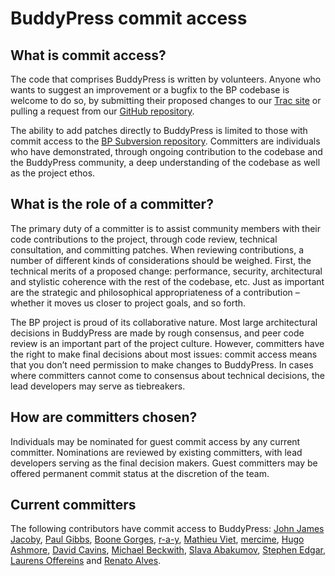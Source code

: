 # BuddyPress commit access

## What is commit access?

The code that comprises BuddyPress is written by volunteers. Anyone who wants to suggest an improvement or a bugfix to the BP codebase is welcome to do so, by submitting their proposed changes to our [Trac site](https://buddypress.trac.wordpress.org/) or pulling a request from our [GitHub repository](https://github.com/buddypress/buddypress).

The ability to add patches directly to BuddyPress is limited to those with commit access to the [BP Subversion repository](https://buddypress.svn.wordpress.org/). Committers are individuals who have demonstrated, through ongoing contribution to the codebase and the BuddyPress community, a deep understanding of the codebase as well as the project ethos.

## What is the role of a committer?

The primary duty of a committer is to assist community members with their code contributions to the project, through code review, technical consultation, and committing patches. When reviewing contributions, a number of different kinds of considerations should be weighed. First, the technical merits of a proposed change: performance, security, architectural and stylistic coherence with the rest of the codebase, etc. Just as important are the strategic and philosophical appropriateness of a contribution – whether it moves us closer to project goals, and so forth.

The BP project is proud of its collaborative nature. Most large architectural decisions in BuddyPress are made by rough consensus, and peer code review is an important part of the project culture. However, committers have the right to make final decisions about most issues: commit access means that you don’t need permission to make changes to BuddyPress. In cases where committers cannot come to consensus about technical decisions, the lead developers may serve as tiebreakers.

## How are committers chosen?

Individuals may be nominated for guest commit access by any current committer. Nominations are reviewed by existing committers, with lead developers serving as the final decision makers. Guest committers may be offered permanent commit status at the discretion of the team.

## Current committers

The following contributors have commit access to BuddyPress: [John James Jacoby](https://profiles.wordpress.org/johnjamesjacoby/), [Paul Gibbs](https://profiles.wordpress.org/djpaul/), [Boone Gorges](https://profiles.wordpress.org/boonebgorges/), [r-a-y](https://profiles.wordpress.org/r-a-y/), [Mathieu Viet](https://profiles.wordpress.org/imath/), [mercime](https://profiles.wordpress.org/mercime/), [Hugo Ashmore](https://profiles.wordpress.org/hnla/), [David Cavins](https://profiles.wordpress.org/dcavins/), [Michael Beckwith](https://profiles.wordpress.org/tw2113/), [Slava Abakumov](https://profiles.wordpress.org/slaffik/), [Stephen Edgar](https://profiles.wordpress.org/netweb/), [Laurens Offereins](https://profiles.wordpress.org/offereins/) and [Renato Alves](https://profiles.wordpress.org/espellcaste/).
